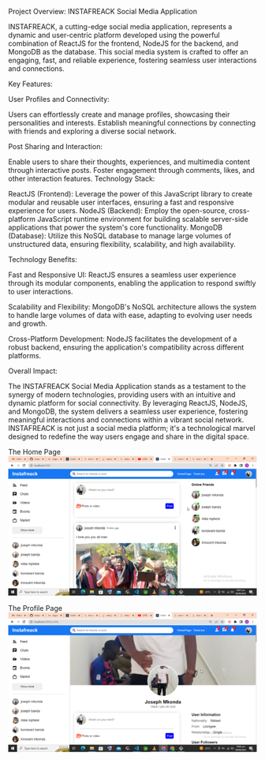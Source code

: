 
Project Overview: INSTAFREACK Social Media Application

INSTAFREACK, a cutting-edge social media application, represents a dynamic and user-centric platform developed using the powerful combination of ReactJS for the frontend, NodeJS for the backend, and MongoDB as the database. This social media system is crafted to offer an engaging, fast, and reliable experience, fostering seamless user interactions and connections.

Key Features:

User Profiles and Connectivity:

Users can effortlessly create and manage profiles, showcasing their personalities and interests.
Establish meaningful connections by connecting with friends and exploring a diverse social network.

Post Sharing and Interaction:

Enable users to share their thoughts, experiences, and multimedia content through interactive posts.
Foster engagement through comments, likes, and other interaction features.
Technology Stack:

ReactJS (Frontend):
Leverage the power of this JavaScript library to create modular and reusable user interfaces, ensuring a fast and responsive experience for users.
NodeJS (Backend):
Employ the open-source, cross-platform JavaScript runtime environment for building scalable server-side applications that power the system's core functionality.
MongoDB (Database): 
Utilize this NoSQL database to manage large volumes of unstructured data, ensuring flexibility, scalability, and high availability.

Technology Benefits:

Fast and Responsive UI: ReactJS ensures a seamless user experience through its modular components, enabling the application to respond swiftly to user interactions.

Scalability and Flexibility: MongoDB's NoSQL architecture allows the system to handle large volumes of data with ease, adapting to evolving user needs and growth.

Cross-Platform Development: NodeJS facilitates the development of a robust backend, ensuring the application's compatibility across different platforms.

Overall Impact:

The INSTAFREACK Social Media Application stands as a testament to the synergy of modern technologies, providing users with an intuitive and dynamic platform for social connectivity. By leveraging ReactJS, NodeJS, and MongoDB, the system delivers a seamless user experience, fostering meaningful interactions and connections within a vibrant social network. INSTAFREACK is not just a social media platform; it's a technological marvel designed to redefine the way users engage and share in the digital space.

The Home Page
![](Images/homepage.png)

The Profile Page
![](Images/profilepage.png)
